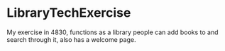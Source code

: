# LibraryTechExercise
My exercise in 4830, functions as a library people can add books to and search through it, also has a welcome page.

